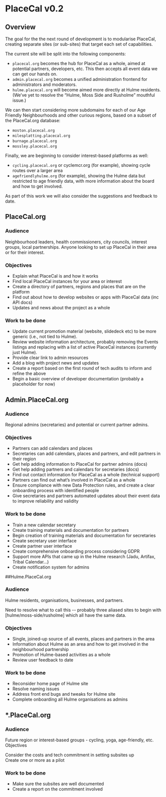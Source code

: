 # PlaceCal v0.2

## Overview

The goal for the the next round of development is to modularise PlaceCal, creating separate sites \(or sub-sites\) that target each set of capabilities.

The current site will be split into the following components:

* `placecal.org` becomes the hub for PlaceCal as a whole, aimed at potential partners, developers, etc. This then accepts all event data we can get our hands on.
* `admin.placecal.org` becomes a unified administration frontend for administrators and moderators.
* `hulme.placecal.org` will become aimed more directly at Hulme residents. \(We’ve yet to resolve the “Hulme, Moss Side and Rusholme” mouthful issue.\)

We can then start considering more subdomains for each of our Age Friendly Neighbourhoods and other curious regions, based on a subset of the PlaceCal.org database:

 * `moston.placecal.org`
 * `milesplatting.placecal.org`
 * `burnage.placecal.org` 
 * `mossley.placecal.org`

Finally, we are beginning to consider interest-based platforms as well:

 * `cycling.placecal.org` or cyclemcr.org \(for example\), showing cycle routes over a larger area  
 * `agefriendlyhulme.org` \(for example\), showing the Hulme data but restricted to age friendly data, with more information about the board and how to get involved.

As part of this work we will also consider the suggestions and feedback to date.  

## PlaceCal.org  

### Audience

Neighbourhood leaders, health commissioners, city councils, interest groups, local partnerships. Anyone looking to set up PlaceCal in their area or for their interest.  

### Objectives

 * Explain what PlaceCal is and how it works  
 * Find local PlaceCal instances for your area or interest  
 * Create a directory of partners, regions and places that are on the platform  
 * Find out about how to develop websites or apps with PlaceCal data \(inc API   docs\)  
 * Updates and news about the project as a whole  

### Work to be done

 * Update current promotion material \(website, slidedeck etc\) to be more generic \(i.e., not tied to Hulme\).  
 * Review website information architecture, probably removing the Events listings and replacing with a list of active PlaceCal instances \(currently just Hulme\).  
 * Provide clear link to admin resources  
 * Add a blog with project news and updates  
 * Create a report based on the first round of tech audits to inform and refine the above  
 * Begin a basic overview of developer documentation \(probably a placeholder for now\)

## Admin.PlaceCal.org  

### Audience

Regional admins \(secretaries\) and potential or current partner admins.   

### Objectives

 * Partners can add calendars and places  
 * Secretaries can add calendars, places and partners, and edit partners in their region   
 * Get help adding information to PlaceCal for partner admins \(docs\)  
 * Get help adding partners and calendars for secretaries \(docs\)  
 * Find out contact information for PlaceCal as a whole \(technical support\)  
 * Partners can find out what’s involved in PlaceCal as a whole  
 * Ensure compliance with new Data Protection rules, and create a clear onboarding process with identified people  
 * Give secretaries and partners automated updates about their event data to improve reliability and validity  

### Work to be done

 * Train a new calendar secretary  
 * Create training materials and documentation for partners  
 * Begin creation of training materials and documentation for secretaries  
 * Create secretary user interface  
 * Create partner user interface  
 * Create comprehensive onboarding process considering GDPR  
 * Support more APIs that came up in the Hulme research \(Jadu, Artifax, Tribal Calendar…\)  
 * Create notification system for admins

##Hulme.PlaceCal.org  

### Audience

Hulme residents, organisations, businesses, and partners.

Need to resolve what to call this -- probably three aliased sites to begin with \[hulme/moss-side/rusholme\] which all have the same data.  

### Objectives

 * Single, joined-up source of all events, places and partners in the area  
 * Information about Hulme as an area and how to get involved in the neighbourhood partnership  
 * Promotion of Hulme-based activities as a whole  
 * Review user feedback to date  

### Work to be done

 * Reconsider home page of Hulme site  
 * Resolve naming issues  
 * Address front end bugs and tweaks for Hulme site  
 * Complete onboarding all Hulme organisations as admins

## *.PlaceCal.org  

### Audience

Future region or interest-based groups - cycling, yoga, age-friendly, etc.  
Objectives

Consider the costs and tech commitment in setting subsites up  
Create one or more as a pilot  

### Work to be done

 * Make sure the subsites are well documented  
 * Create a report on the commitment involved

